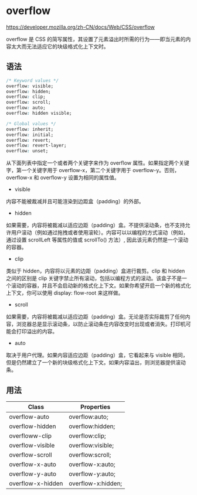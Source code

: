# overflow

<https://developer.mozilla.org/zh-CN/docs/Web/CSS/overflow>

overflow 是 CSS 的简写属性，其设置了元素溢出时所需的行为——即当元素的内容太大而无法适应它的块级格式化上下文时。

## 语法

```css
/* Keyword values */
overflow: visible;
overflow: hidden;
overflow: clip;
overflow: scroll;
overflow: auto;
overflow: hidden visible;

/* Global values */
overflow: inherit;
overflow: initial;
overflow: revert;
overflow: revert-layer;
overflow: unset;
```

从下面列表中指定一个或者两个关键字来作为 overflow 属性。如果指定两个关键字，第一个关键字用于 overflow-x，第二个关键字用于 overflow-y。否则，overflow-x 和 overflow-y 设置为相同的属性值。

- visible

内容不能被裁减并且可能渲染到边距盒（padding）的外部。

- hidden

如果需要，内容将被裁减以适应边距（padding）盒。不提供滚动条，也不支持允许用户滚动（例如通过拖拽或者使用滚轮）。内容可以以编程的方式滚动（例如，通过设置 scrollLeft 等属性的值或 scrollTo() 方法）, 因此该元素仍然是一个滚动的容器。

- clip

类似于 hidden，内容将以元素的边距（padding）盒进行裁剪。clip 和 hidden 之间的区别是 clip 关键字禁止所有滚动，包括以编程方式的滚动。该盒子不是一个滚动的容器，并且不会启动新的格式化上下文。如果你希望开启一个新的格式化上下文，你可以使用 display: flow-root 来这样做。

- scroll

如果需要，内容将被裁减以适应边距（padding）盒。无论是否实际裁剪了任何内容，浏览器总是显示滚动条，以防止滚动条在内容改变时出现或者消失。打印机可能会打印溢出的内容。

- auto

取决于用户代理。如果内容适应边距（padding）盒，它看起来与 visible 相同，但是仍然建立了一个新的块级格式化上下文。如果内容溢出，则浏览器提供滚动条。

## 用法

| Class             | Properties         |
| ----------------- | ------------------ |
| overflow-auto     | overflow:auto;     |
| overflow-hidden   | overflow:hidden;   |
| overfloww-clip    | overflow:clip;     |
| overflow-visible  | overflow:visible;  |
| overflow-scroll   | overflow:scroll;   |
| overflow-x-auto   | overflow-x:auto;   |
| overflow-y-auto   | overflow-y:auto;   |
| overflow-x-hidden | overflow-x:hidden; |

